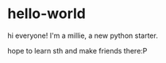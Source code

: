# hello-world
hi everyone! I'm a millie, a new python starter.

hope to learn sth and make friends there:P
